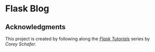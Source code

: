 # Flask Blog

## Acknowledgments

This project is created by following along the [*Flask Tutorials*][1] series by *Corey Schafer*.

<!-- Reference Links -->
[1]: https://youtube.com/playlist?list=PL-osiE80TeTs4UjLw5MM6OjgkjFeUxCYH
